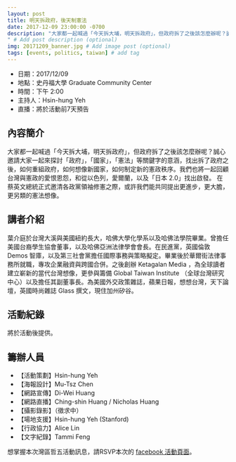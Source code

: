 ```yaml
---
layout: post
title: 明天拆政府，後天制憲法
date: 2017-12-09 23:00:00 -0700
description: "大家都一起喊過「今天拆大埔，明天拆政府」，但政府拆了之後該怎麼辦呢？誠心邀請大家一起來探討「政府」，「國家」，「憲法」等關鍵字的意涵，找出拆了政府之後，如何重組政府，如何想像新國家，如何制定新的憲政秩序。我們也將一起回顧台灣與憲政的愛恨恩怨，和從以色列，愛爾蘭，以及「日本 2.0」找出啟發。在蔡英文總統正式邀清各政黨領袖修憲之際，或許我們能共同提出更進步，更大膽，更另類的憲法想像。
" # Add post description (optional)
img: 20171209_banner.jpg # Add image post (optional)
tags: [events, politics, taiwan] # add tag
---
```



- 日期：2017/12/09
- 地點：史丹福大學 Graduate Community Center
- 時間：下午 2:00
- 主持人：Hsin-hung Yeh
- 直播：將於活動前7天預告

## 內容簡介

大家都一起喊過「今天拆大埔，明天拆政府」，但政府拆了之後該怎麼辦呢？誠心邀請大家一起來探討「政府」，「國家」，「憲法」等關鍵字的意涵，找出拆了政府之後，如何重組政府，如何想像新國家，如何制定新的憲政秩序。我們也將一起回顧台灣與憲政的愛恨恩怨，和從以色列，愛爾蘭，以及「日本 2.0」找出啟發。
在蔡英文總統正式邀清各政黨領袖修憲之際，或許我們能共同提出更進步，更大膽，更另類的憲法想像。


## 講者介紹

葉介庭於台灣大溪與美國紐約長大，哈佛大學化學系以及哈佛法學院畢業。曾擔任美國台裔學生協會董事，以及哈佛亞洲法律學會會長。在民進黨，英國倫敦 Demos 智庫，以及第三社會黨擔任國際事務與策略擬定。畢業後於華爾街法律事務所就職，專攻企業融資與跨國合併。之後創辦 Ketagalan Media ，為全球讀者建立嶄新的當代台灣想像，更參與籌備 Global Taiwan Institute （全球台灣研究中心）以及擔任其副董事長。為美國外交政策雜誌，蘋果日報，想想台灣，天下論壇，英國時尚雜誌 Glass 撰文，現住加州矽谷。


## 活動紀錄

將於活動後提供。


## 籌辦人員

- 【活動策劃】Hsin-hung Yeh
- 【海報設計】Mu-Tsz Chen
- 【網路宣傳】Di-Wei Huang
- 【網路直播】Ching-shin Huang / Nicholas Huang
- 【攝影錄影】（徵求中）
- 【場地支援】Hsin-hung Yeh (Stanford)
- 【行政協力】Alice Lin
- 【文字紀錄】Tammi Feng

想掌握本次灣區哲五活動訊息，請RSVP本次的 [facebook 活動頁面](https://www.facebook.com/events/301872903634297/)。
